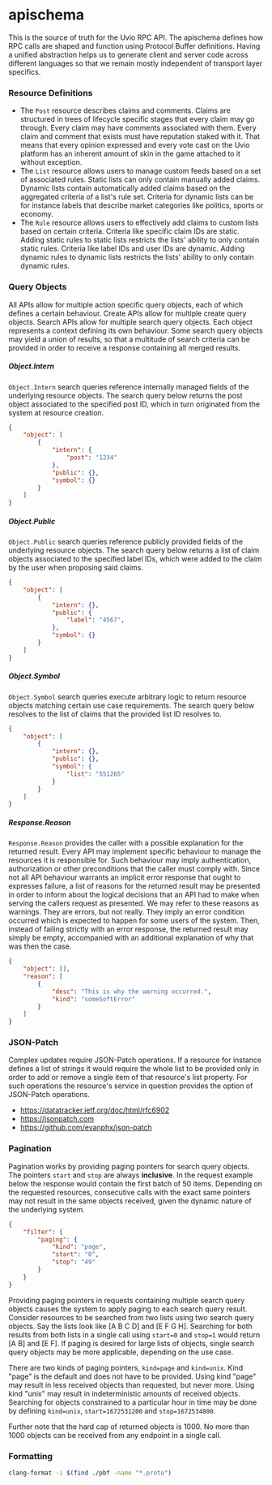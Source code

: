 # apischema

This is the source of truth for the Uvio RPC API. The apischema defines how RPC
calls are shaped and function using Protocol Buffer definitions. Having a
unified abstraction helps us to generate client and server code across different
languages so that we remain mostly independent of transport layer specifics.



### Resource Definitions

* The `Post` resource describes claims and comments. Claims are structured in
  trees of lifecycle specific stages that every claim may go through. Every
  claim may have comments associated with them. Every claim and comment that
  exists must have reputation staked with it. That means that every opinion
  expressed and every vote cast on the Uvio platform has an inherent amount of
  skin in the game attached to it without exception.
* The `List` resource allows users to manage custom feeds based on a set of
  associated rules. Static lists can only contain manually added claims. Dynamic
  lists contain automatically added claims based on the aggregated criteria of a
  list's rule set. Criteria for dynamic lists can be for instance labels that
  describe market categories like politics, sports or economy.
* The `Rule` resource allows users to effectively add claims to custom lists
  based on certain criteria. Criteria like specific claim IDs are static. Adding
  static rules to static lists restricts the lists' ability to only contain
  static rules. Criteria like label IDs and user IDs are dynamic. Adding dynamic
  rules to dynamic lists restricts the lists' ability to only contain dynamic
  rules.



### Query Objects

All APIs allow for multiple action specific query objects, each of which defines
a certain behaviour. Create APIs allow for multiple create query objects. Search
APIs allow for multiple search query objects. Each object represents a context
defining its own behaviour. Some search query objects may yield a union of
results, so that a multitude of search criteria can be provided in order to
receive a response containing all merged results.



##### Object.Intern

`Object.Intern` search queries reference internally managed fields of the
underlying resource objects. The search query below returns the post object
associated to the specified post ID, which in turn originated from the system at
resource creation.

```json
{
    "object": [
        {
            "intern": {
                "post": "1234"
            },
            "public": {},
            "symbol": {}
        }
    ]
}
```



##### Object.Public

`Object.Public` search queries reference publicly provided fields of the
underlying resource objects. The search query below returns a list of claim
objects associated to the specified label IDs, which were added to the claim by
the user when proposing said claims.

```json
{
    "object": [
        {
            "intern": {},
            "public": {
                "label": "4567",
            },
            "symbol": {}
        }
    ]
}
```



##### Object.Symbol

`Object.Symbol` search queries execute arbitrary logic to return resource
objects matching certain use case requirements. The search query below resolves
to the list of claims that the provided list ID resolves to.

```json
{
    "object": [
        {
            "intern": {},
            "public": {},
            "symbol": {
                "list": "551265"
            }
        }
    ]
}
```



##### Response.Reason

`Response.Reason` provides the caller with a possible explanation for the
returned result. Every API may implement specific behaviour to manage the
resources it is responsible for. Such behaviour may imply authentication,
authorization or other preconditions that the caller must comply with. Since not
all API behaviour warrants an implicit error response that ought to expresses
failure, a list of reasons for the returned result may be presented in order to
inform about the logical decisions that an API had to make when serving the
callers request as presented. We may refer to these reasons as warnings. They
are errors, but not really. They imply an error condition occurred which is
expected to happen for some users of the system. Then, instead of failing
strictly with an error response, the returned result may simply be empty,
accompanied with an additional explanation of why that was then the case.

```json
{
    "object": [],
    "reason": [
        {
            "desc": "This is why the warning occurred.",
            "kind": "someSoftError"
        }
    ]
}
```



### JSON-Patch

Complex updates require JSON-Patch operations. If a resource for instance
defines a list of strings it would require the whole list to be provided only in
order to add or remove a single item of that resource's list property. For such
operations the resource's service in question provides the option of JSON-Patch
operations.

- https://datatracker.ietf.org/doc/html/rfc6902
- https://jsonpatch.com
- https://github.com/evanphx/json-patch



### Pagination

Pagination works by providing paging pointers for search query objects. The
pointers `start` and `stop` are always **inclusive**. In the request example
below the response would contain the first batch of 50 items. Depending on the
requested resources, consecutive calls with the exact same pointers may not
result in the same objects received, given the dynamic nature of the underlying
system.

```json
{
    "filter": {
        "paging": {
            "kind": "page",
            "start": "0",
            "stop": "49"
        }
    }
}
```

Providing paging pointers in requests containing multiple search query objects
causes the system to apply paging to each search query result. Consider
resources to be searched from two lists using two search query objects. Say the
lists look like [A B C D] and [E F G H]. Searching for both results from both
lists in a single call using `start=0` and `stop=1` would return [A B] and [E
F]. If paging is desired for large lists of objects, single search query objects
may be more applicable, depending on the use case.

There are two kinds of paging pointers, `kind=page` and `kind=unix`. Kind "page"
is the default and does not have to be provided. Using kind "page" may result in
less received objects than requested, but never more. Using kind "unix" may
result in indeterministic amounts of received objects. Searching for objects
constrained to a particular hour in time may be done by defining `kind=unix`,
`start=1672531200` and `stop=1672534800`.

Further note that the hard cap of returned objects is 1000. No more than 1000
objects can be received from any endpoint in a single call.



### Formatting

```bash
clang-format -i $(find ./pbf -name "*.proto")
```

